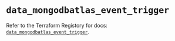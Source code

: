# `data_mongodbatlas_event_trigger`

Refer to the Terraform Registory for docs: [`data_mongodbatlas_event_trigger`](https://www.terraform.io/docs/providers/mongodbatlas/d/event_trigger).
